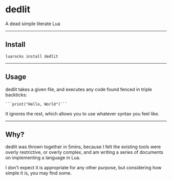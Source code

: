 # dedlit

A dead simple literate Lua

---

## Install

    luarocks install dedlit

---

## Usage

dedlit takes a given file, and executes any code found fenced in triple backticks:

    ```print("Hello, World")```
    
It ignores the rest, which allows you to use whatever syntax you feel like.

---

## Why?

dedlit was thrown together in 5mins, because I felt the existing tools were overly restrictive, or overly complex, and am writing a series of documents on implementing a language in Lua.

I don't expect it is appropriate for any other purpose, but considering how simple it is, you may find some.
